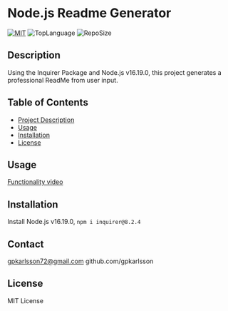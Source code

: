  
# Node.js Readme Generator
    
[![MIT](https://img.shields.io/badge/License-MIT-yellow.svg)](https://opensource.org/licenses/MIT) ![TopLanguage](https://img.shields.io/github/languages/top/gpkarlsson/Node.js-ReadMe-Generator) ![RepoSize](https://img.shields.io/github/repo-size/gpkarlsson/!%5BGitHub%20Pipenv%20locked%20dependency%20version%5D)
## Description
Using the Inquirer Package and Node.js v16.19.0, this project generates a professional ReadMe from user input.

## Table of Contents
- [Project Description](#Description)
- [Usage](#Usage)
- [Installation](#Installation)
- [License](#License)

## Usage
[Functionality video](https://drive.google.com/file/d/13HMu3oYL8XqjKkZljWvtjMLQ4-FLyKou/view)

## Installation
Install Node.js v16.19.0, `npm i inquirer@8.2.4`

## Contact
gpkarlsson72@gmail.com
github.com/gpkarlsson

## License

MIT License


  
